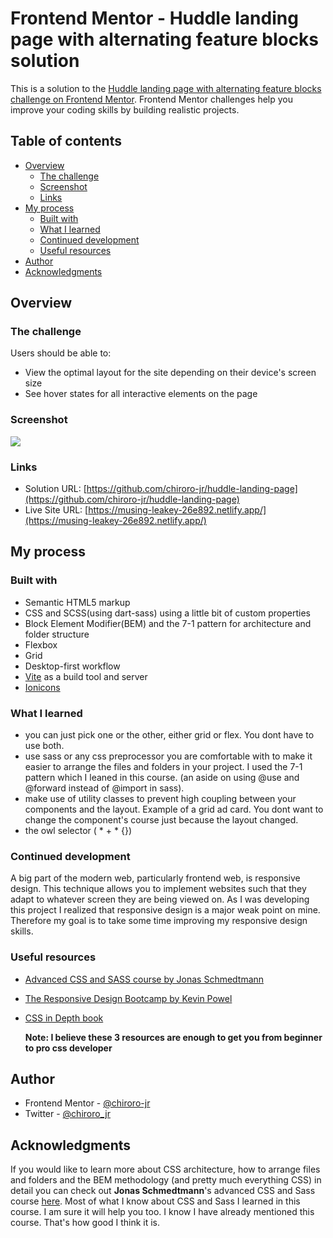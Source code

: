 # Frontend Mentor - Huddle landing page with alternating feature blocks solution

This is a solution to the [Huddle landing page with alternating feature blocks challenge on Frontend Mentor](https://www.frontendmentor.io/challenges/huddle-landing-page-with-alternating-feature-blocks-5ca5f5981e82137ec91a5100). Frontend Mentor challenges help you improve your coding skills by building realistic projects. 

## Table of contents

- [Overview](#overview)
  - [The challenge](#the-challenge)
  - [Screenshot](#screenshot)
  - [Links](#links)
- [My process](#my-process)
  - [Built with](#built-with)
  - [What I learned](#what-i-learned)
  - [Continued development](#continued-development)
  - [Useful resources](#useful-resources)
- [Author](#author)
- [Acknowledgments](#acknowledgments)

## Overview

### The challenge

Users should be able to:

- View the optimal layout for the site depending on their device's screen size
- See hover states for all interactive elements on the page

### Screenshot

![](./screenshot.jpg)

### Links

- Solution URL: [https://github.com/chiroro-jr/huddle-landing-page](https://github.com/chiroro-jr/huddle-landing-page)
- Live Site URL: [https://musing-leakey-26e892.netlify.app/](https://musing-leakey-26e892.netlify.app/)

## My process

### Built with

- Semantic HTML5 markup
- CSS and SCSS(using dart-sass) using a little bit of custom properties
- Block Element Modifier(BEM) and the 7-1 pattern for architecture and folder structure
- Flexbox
- Grid
- Desktop-first workflow
- [Vite](https://vitejs.dev/) as a build tool and server
- [Ionicons](https://ionic.io/ionicons)

### What I learned

- you can just pick one or the other, either grid or flex. You dont have to use both.
- use sass or any css preprocessor you are comfortable with to make it easier to arrange the files and folders in your project. I used the 7-1 pattern which I leaned in this course. (an aside on using @use and @forward instead of @import in sass).
- make use of utility classes to prevent high coupling between your components and the layout. Example of a grid ad card. You dont want to change the component's course just because the layout changed.
- the owl selector ( * + * {}) 

### Continued development

A big part of the modern web, particularly frontend web, is responsive design. This technique allows you to implement websites such that they adapt to whatever screen they are being viewed on. As I was developing this project I realized that responsive design is a major weak point on mine. Therefore my goal is to take some time improving my responsive design skills. 

### Useful resources

- [Advanced CSS and SASS course by Jonas Schmedtmann](https://www.udemy.com/course/advanced-css-and-sass/)

- [The Responsive Design Bootcamp by Kevin Powel](https://scrimba.com/learn/responsive#)

- [CSS in Depth book](https://www.manning.com/books/css-in-depth)

  **Note: I believe these 3 resources are enough to get you from beginner to pro css developer**

## Author

- Frontend Mentor - [@chiroro-jr](https://www.frontendmentor.io/profile/chiroro-jr)
- Twitter - [@chiroro_jr](https://www.twitter.com/chiroro_jr)

## Acknowledgments

If you would like to learn more about CSS architecture, how to arrange files and folders and the BEM methodology (and pretty much everything CSS) in detail you can check out  **Jonas Schmedtmann**'s advanced CSS and Sass course [here](https://www.udemy.com/course/advanced-css-and-sass/). Most of what I know about CSS and Sass I learned in this course. I am sure it will help you too. I know I have already mentioned this course. That's how good I think it is.
